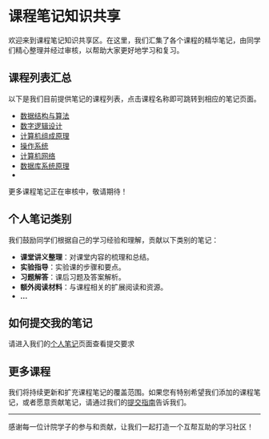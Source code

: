 # 课程笔记知识共享

欢迎来到课程笔记知识共享区。在这里，我们汇集了各个课程的精华笔记，由同学们精心整理并经过审核，以帮助大家更好地学习和复习。

## 课程列表汇总

以下是我们目前提供笔记的课程列表，点击课程名称即可跳转到相应的笔记页面。

- [数据结构与算法](数据结构与算法.md)
- [数字逻辑设计](数字逻辑设计.md)
- [计算机组成原理](计算机组成原理.md)
- [操作系统](操作系统.md)
- [计算机网络](计算机网络.md)
- [数据库系统原理](数据库系统原理.md)
- 
更多课程笔记正在审核中，敬请期待！
## 个人笔记类别

我们鼓励同学们根据自己的学习经验和理解，贡献以下类别的笔记：

- **课堂讲义整理**：对课堂内容的梳理和总结。
- **实验指导**：实验课的步骤和要点。
- **习题解答**：课后习题及答案解析。
- **额外阅读材料**：与课程相关的扩展阅读和资源。
- **...**

## 如何提交我的笔记
请进入我们的[个人笔记](../../资源分享/个人笔记/example.md)页面查看提交要求

## 更多课程

我们将持续更新和扩充课程笔记的覆盖范围。如果您有特别希望我们添加的课程笔记，或者愿意贡献笔记，请通过我们的[提交指南](../../资源分享/提交指南.md)告诉我们。

---

感谢每一位计院学子的参与和贡献，让我们一起打造一个互帮互助的学习社区！